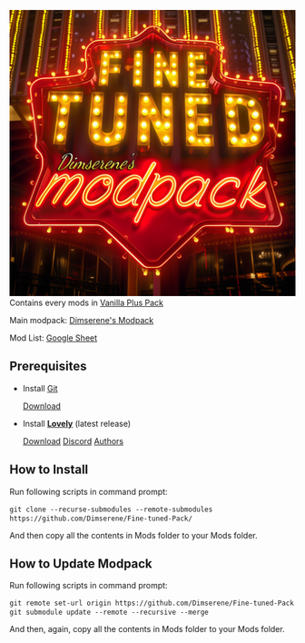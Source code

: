 ![Alttext](https://github.com/Dimserene/Fine-tuned-Pack/blob/main/Logo_Fine_Tuned.jpg)
Contains every mods in [Vanilla Plus Pack](https://github.com/Dimserene/Vanilla-Plus-Pack)

Main modpack: [Dimserene's Modpack](https://github.com/Dimserene/Dimserenes-Modpack)

Mod List: [Google Sheet](https://docs.google.com/spreadsheets/d/1L2wPG5mNI-ZBSW_ta__L9EcfAw-arKrXXVD-43eU4og/)


## Prerequisites

- Install [Git](https://git-scm.com/)

  [Download](https://git-scm.com/downloads)

- Install [__Lovely__](https://github.com/ethangreen-dev/lovely-injector) (latest release)

    [Download](https://github.com/ethangreen-dev/lovely-injector/releases) [Discord](https://discord.com/channels/1116389027176787968/1214591552903716954) [Authors](https://github.com/ethangreen-dev/lovely-injector/graphs/contributors?from=2024-03-03&to=2024-06-26&type=c)


## How to Install

  Run following scripts in command prompt:

  ```
  git clone --recurse-submodules --remote-submodules https://github.com/Dimserene/Fine-tuned-Pack/
  ```

  And then copy all the contents in Mods folder to your Mods folder.

## How to Update Modpack

  Run following scripts in command prompt:

  ```
git remote set-url origin https://github.com/Dimserene/Fine-tuned-Pack
git submodule update --remote --recursive --merge
  ```

  And then, again, copy all the contents in Mods folder to your Mods folder.

